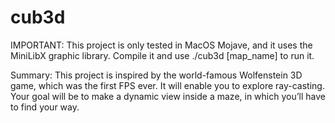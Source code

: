 # cub3d
IMPORTANT: This project is only tested in MacOS Mojave, and it uses the MiniLibX graphic library. Compile it and use 
./cub3d [map_name] 
to run it.


Summary: This project is inspired by the world-famous Wolfenstein 3D game, which was the first FPS ever. It will enable you to explore ray-casting. Your goal will be to make a dynamic view inside a maze, in which you’ll have to find your way.
